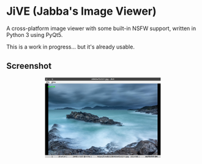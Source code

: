 JiVE (Jabba's Image Viewer)
===========================

A cross-platform image viewer with some built-in NSFW support, written in Python 3 using PyQt5.

This is a work in progress... but it's already usable.

Screenshot
----------

<p align="center">
  <img width="60%" src="assets/screenshot.png">
</p>

